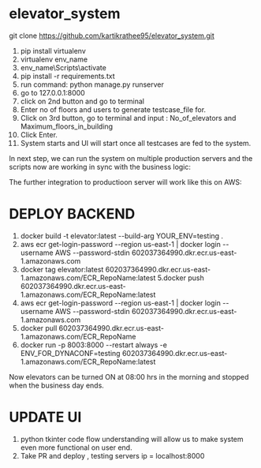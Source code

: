 # elevator_system
git clone https://github.com/kartikrathee95/elevator_system.git
1. pip install virtualenv
2. virtualenv env_name
3. env_name\Scripts\activate
4. pip install -r requirements.txt
5. run command: python manage.py runserver
6. go to 127.0.0.1:8000
7. click on 2nd button and go to terminal
8. Enter no of floors and users to generate testcase_file for.
9. Click on 3rd button, go to terminal and input : No_of_elevators and Maximum_floors_in_building
10. Click Enter.
11. System starts and UI will start once all testcases are fed to the system.

In next step, we can run the system on multiple production servers and the scripts now are working in sync with the business logic:

The further integration to productioon server will work like this on AWS:
# DEPLOY BACKEND

1. docker build -t elevator:latest --build-arg YOUR_ENV=testing .
3. aws ecr get-login-password --region us-east-1 | docker login --username AWS --password-stdin 602037364990.dkr.ecr.us-east-1.amazonaws.com
4. docker tag elevator:latest 602037364990.dkr.ecr.us-east-1.amazonaws.com/ECR_RepoName:latest
5.docker push 602037364990.dkr.ecr.us-east-1.amazonaws.com/ECR_RepoName:latest
6. aws ecr get-login-password --region us-east-1 | docker login --username AWS --password-stdin 602037364990.dkr.ecr.us-east-1.amazonaws.com
7. docker pull 602037364990.dkr.ecr.us-east-1.amazonaws.com/ECR_RepoName
8. docker run -p 8003:8000 --restart always -e ENV_FOR_DYNACONF=testing 602037364990.dkr.ecr.us-east-1.amazonaws.com/ECR_RepoName:latest

Now elevators can be turned ON at 08:00 hrs in the morning and stopped when the business day ends.
# UPDATE UI

1. python tkinter code flow understanding will allow us to make system even more functional on user end.
2. Take PR and deploy , testing servers ip = localhost:8000
